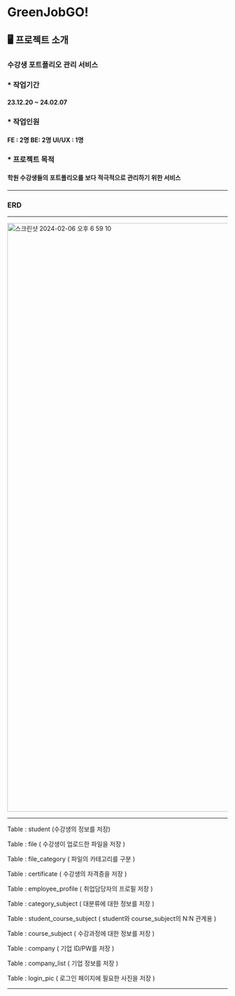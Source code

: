 # GreenJobGO!

## 🖥 프로젝트 소개
### 수강생 포트폴리오 관리 서비스

### * 작업기간
#### 23.12.20 ~ 24.02.07
### * 작업인원 
#### FE : 2명 BE: 2명 UI/UX : 1명
### * 프로젝트 목적
#### 학원 수강생들의 포트폴리오를 보다 적극적으로 관리하기 위한 서비스
---

### ERD
---

<img width="1343" alt="스크린샷 2024-02-06 오후 6 59 10" src="https://github.com/Hxjjae/greenjobgo1/assets/130621510/a2a0a049-10fe-43b6-9fad-87443789113e">

---

Table : student (수강생의 정보를 저장)

Table : file ( 수강생이 업로드한 파일을 저장 )

Table : file_category ( 파일의 카테고리를 구분 )

Table : certificate ( 수강생의 자격증을 저장 )

Table : employee_profile ( 취업담당자의 프로필 저장 )

Table : category_subject ( 대분류에 대한 정보를 저장 )

Table : student_course_subject ( student와 course_subject의 N:N 관계용 )

Table : course_subject ( 수강과정에 대한 정보를 저장 )

Table : company ( 기업 ID/PW를 저장 )

Table : company_list ( 기업 정보를 저장 )

Table : login_pic ( 로그인 페이지에 필요한 사진을 저장 )

---



